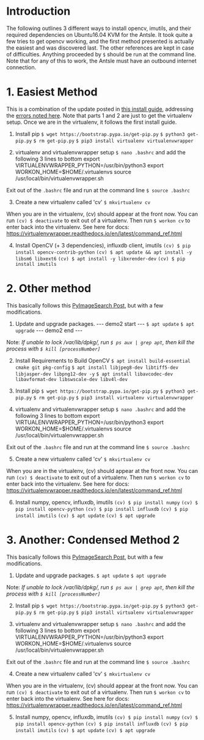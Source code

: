 # Introduction
The following outlines 3 different ways to install opencv, imutils, and their required dependencies on Ubuntu16.04 KVM for the Antsle.  It took quite a few tries to get opencv working, and the first method presented is actually the easiest and was discovered last.  The other references are kept in case of difficulties.  Anything proceeded by `$` should be run at the command line.  Note that for any of this to work, the Antsle must have an outbound internet connection.

# 1. Easiest Method
This is a combination of the update posted in [this install guide](https://medium.com/@debugvn/installing-opencv-3-3-0-on-ubuntu-16-04-lts-7db376f93961), addressing the [errors noted here](https://stackoverflow.com/questions/47113029/importerror-libsm-so-6-cannot-open-shared-object-file-no-such-file-or-directo).  Note that parts 1 and 2 are just to get the virtualenv setup.  Once we are in the virtualenv, it follows the first install guide.

1. Install pip
`$ wget https://bootstrap.pypa.io/get-pip.py`
`$ python3 get-pip.py`
`$ rm get-pip.py`
`$ pip3 install virtualenv virtualenvwrapper`

2. virtualenv and virtualenvwrapper setup
`$ nano .bashrc` and add the following 3 lines to bottom
export VIRTUALENVWRAPPER_PYTHON=/usr/bin/python3
export WORKON_HOME=$HOME/.virtualenvs
source /usr/local/bin/virtualenvwrapper.sh

Exit out of the `.bashrc` file and run at the command line
`$ source .bashrc`

3. Create a new virtualenv called 'cv'
`$ mkvirtualenv cv`

When you are in the virtualenv, (cv) should appear at the front now.  You can run `(cv) $ deactivate` to exit out of a virtualenv.  Then run `$ workon cv` to enter back into the virtualenv.  See here for docs: https://virtualenvwrapper.readthedocs.io/en/latest/command_ref.html

4. Install OpenCV (+ 3 dependencies), influxdb client, imutils
`(cv) $ pip install opencv-contrib-python`
`(cv) $ apt update && apt install -y libsm6 libxext6`
`(cv) $ apt install -y libxrender-dev`
`(cv) $ pip install imutils`


# 2. Other method
This basically follows this [PyImageSearch Post](https://www.pyimagesearch.com/2015/07/20/install-opencv-3-0-and-python-3-4-on-ubuntu/), but with a few modifications.
1. Update and upgrade packages.
--- demo2 start ---
`$ apt update`
`$ apt upgrade`
--- demo2 end ---

Note: *If unable to lock /var/lib/dpkg/, run `$ ps aux | grep apt`, then kill the process with `$ kill [processNumber]`*

2. Install Requirements to Build OpenCV
`$ apt install build-essential cmake git pkg-config`
`$ apt install libjpeg8-dev libtiff5-dev libjasper-dev libpng12-dev -y`
`$ apt install libavcodec-dev libavformat-dev libswscale-dev libv4l-dev`

3. Install pip
`$ wget https://bootstrap.pypa.io/get-pip.py`
`$ python3 get-pip.py`
`$ rm get-pip.py`
`$ pip3 install virtualenv virtualenvwrapper`

4. virtualenv and virtualenvwrapper setup
`$ nano .bashrc` and add the following 3 lines to bottom
export VIRTUALENVWRAPPER_PYTHON=/usr/bin/python3
export WORKON_HOME=$HOME/.virtualenvs
source /usr/local/bin/virtualenvwrapper.sh

Exit out of the `.bashrc` file and run at the command line
`$ source .bashrc`

5. Create a new virtualenv called 'cv'
`$ mkvirtualenv cv`

When you are in the virtualenv, (cv) should appear at the front now.  You can run `(cv) $ deactivate` to exit out of a virtualenv.  Then run `$ workon cv` to enter back into the virtualenv.  See here for docs: https://virtualenvwrapper.readthedocs.io/en/latest/command_ref.html

6. Install numpy, opencv, influxdb, imutils
`(cv) $ pip install numpy`
`(cv) $ pip install opencv-python`
`(cv) $ pip install influxdb`
`(cv) $ pip install imutils`
`(cv) $ apt update`
`(cv) $ apt upgrade`

# 3. Another: Condensed Method 2
This basically follows this [PyImageSearch Post](https://www.pyimagesearch.com/2015/07/20/install-opencv-3-0-and-python-3-4-on-ubuntu/), but with a few modifications.
1. Update and upgrade packages.
`$ apt update`
`$ apt upgrade`

Note: *If unable to lock /var/lib/dpkg/, run `$ ps aux | grep apt`, then kill the process with `$ kill [processNumber]`*

2. Install pip
`$ wget https://bootstrap.pypa.io/get-pip.py`
`$ python3 get-pip.py`
`$ rm get-pip.py`
`$ pip3 install virtualenv virtualenvwrapper`

3. virtualenv and virtualenvwrapper setup
`$ nano .bashrc` and add the following 3 lines to bottom
export VIRTUALENVWRAPPER_PYTHON=/usr/bin/python3
export WORKON_HOME=$HOME/.virtualenvs
source /usr/local/bin/virtualenvwrapper.sh

Exit out of the `.bashrc` file and run at the command line
`$ source .bashrc`

4. Create a new virtualenv called 'cv'
`$ mkvirtualenv cv`

When you are in the virtualenv, (cv) should appear at the front now.  You can run `(cv) $ deactivate` to exit out of a virtualenv.  Then run `$ workon cv` to enter back into the virtualenv.  See here for docs: https://virtualenvwrapper.readthedocs.io/en/latest/command_ref.html

5. Install numpy, opencv, influxdb, imutils
`(cv) $ pip install numpy`
`(cv) $ pip install opencv-python`
`(cv) $ pip install influxdb`
`(cv) $ pip install imutils`
`(cv) $ apt update`
`(cv) $ apt upgrade`